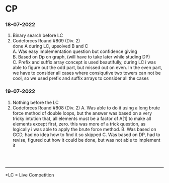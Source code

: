 # CP
### 18-07-2022
1. Binary search before LC<br>
2. Codeforces Round #809</b> (Div. 2)<br>
done A during LC, upsolved B and C<br>
A. Was easy implementation question but confidence giving<br>
B. Based on Dp on graph, (will have to take later while studing DP)<br>
C. Prefix and suffix array concept is used beautifully, during LC i was able to figure out the odd part, but missed out on even. In the even part, we have to consider all cases where consiqutive two towers can not be cool, so we used prefix and suffix arrays to consider all the cases<br>

### 19-07-2022
1. Nothing before the LC
2. Codeforces Round #808 (Div. 2)
A. Was able to do it using a long brute force method of double loops, but the answer was based on a very tricky intution that, all elements must be a factor of A[1] to make all elements except first, zero. this was more of a trick question, as logically i was able to apply the brute force method. 
B. Was based on GCD, had no idea how to find it so skipped
C. Was based on DP, had to revise, figured out how it could be done, but was not able to implement it
<br>
<br>
<hr>
*LC = Live Competition
